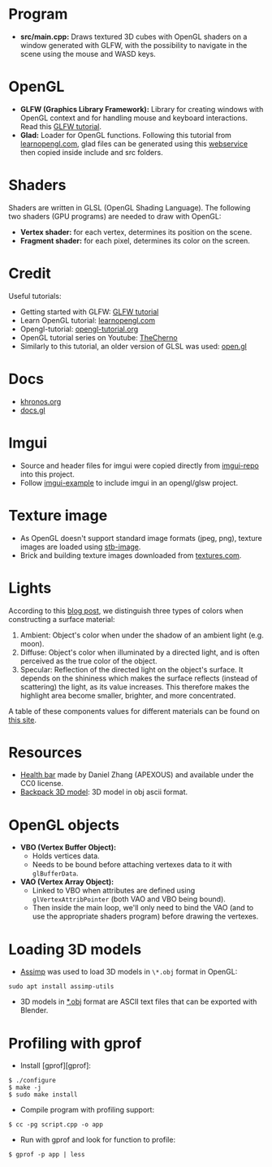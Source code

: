 # Program
- **src/main.cpp:** Draws textured 3D cubes with OpenGL shaders on a window generated with GLFW, with the possibility to navigate in the scene using the mouse and WASD keys.

# OpenGL
- **GLFW (Graphics Library Framework):** Library for creating windows with OpenGL context and for handling mouse and keyboard interactions. Read this [GLFW tutorial].
- **Glad:** Loader for OpenGL functions. Following this tutorial from [learnopengl.com], glad files can be generated using this [webservice] then copied inside include and src folders.

[GLFW tutorial]: https://www.glfw.org/docs/latest/quick_guide.html
[webservice]: https://glad.dav1d.de/

# Shaders
Shaders are written in GLSL (OpenGL Shading Language). The following two shaders (GPU programs) are needed to draw with OpenGL:

- **Vertex shader:** for each vertex, determines its position on the scene.
- **Fragment shader:** for each pixel, determines its color on the screen.

# Credit
Useful tutorials:

- Getting started with GLFW: [GLFW tutorial] 
- Learn OpenGL tutorial: [learnopengl.com]
- Opengl-tutorial: [opengl-tutorial.org]
- OpenGL tutorial series on Youtube: [TheCherno]
- Similarly to this tutorial, an older version of GLSL was used: [open.gl]

[learnopengl.com]: https://learnopengl.com/Getting-started/Creating-a-window
[opengl-tutorial.org]: http://www.opengl-tutorial.org/beginners-tutorials/
[TheCherno]: https://www.youtube.com/watch?v=W3gAzLwfIP0
[open.gl]: https://open.gl/

# Docs
- [khronos.org]
- [docs.gl]

[docs.gl]: http://docs.gl/
[khronos.org]: https://www.khronos.org/registry/OpenGL-Refpages/gl4/

# Imgui
- Source and header files for imgui were copied directly from [imgui-repo] into this project.
- Follow [imgui-example] to include imgui in an opengl/glsw project.

[imgui-repo]: https://github.com/ocornut/imgui/ 
[imgui-example]: https://github.com/ocornut/imgui/tree/master/examples/example_glfw_opengl3

# Texture image
- As OpenGL doesn't support standard image formats (jpeg, png), texture images are loaded using [stb-image].
- Brick and building texture images downloaded from [textures.com].

[stb-image]: https://github.com/nothings/stb/blob/master/stb_image.h
[textures.com]: https://www.textures.com

# Lights
According to this [blog post][lights], we distinguish three types of colors when constructing a surface material:

1. Ambient: Object's color when under the shadow of an ambient light (e.g. moon).
2. Diffuse: Object's color when illuminated by a directed light, and is often perceived as the true color of the object.
3. Specular: Reflection of the directed light on the object's surface. It depends on the shininess which makes the surface reflects (instead of scattering) the light, as its value increases. This therefore makes the highlight area become smaller, brighter, and more concentrated.

A table of these components values for different materials can be found on [this site][materials].

[lights]: http://blog.lexique-du-net.com/index.php?post/2009/07/24/AmbientDiffuseEmissive-and-specular-colorSome-examples
[materials]: http://devernay.free.fr/cours/opengl/materials.html

# Resources
- [Health bar][health-bar] made by Daniel Zhang (APEXOUS) and available under the CC0 license.
- [Backpack 3D model][backpack]: 3D model in obj ascii format.

[health-bar]: https://opengameart.org/content/rpg-hud-bars
[backpack]: https://learnopengl.com/Model-Loading/Model

# OpenGL objects
- **VBO (Vertex Buffer Object):**
  - Holds vertices data.
  - Needs to be bound before attaching vertexes data to it with `glBufferData`.
- **VAO (Vertex Array Object):**
  - Linked to VBO when attributes are defined using `glVertexAttribPointer` (both VAO and VBO being bound).
  - Then inside the main loop, we'll only need to bind the VAO (and to use the appropriate shaders program) before drawing the vertexes.

# Loading 3D models
- [Assimp][assimp] was used to load 3D models in `\*.obj` format in OpenGL:

```
sudo apt install assimp-utils
```

- 3D models in [\*.obj][obj-format] format are ASCII text files that can be exported with Blender.

[assimp]: http://assimp.sourceforge.net/lib_html/index.html
[obj-format]: https://en.wikipedia.org/wiki/Wavefront_.obj_file


# Profiling with gprof
- Install [gprof][gprof]:

```console
$ ./configure
$ make -j
$ sudo make install
```

- Compile program with profiling support:

```console
$ cc -pg script.cpp -o app
```

- Run with gprof and look for function to profile:

```console
$ gprof -p app | less
```
